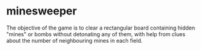 # minesweeper
The objective of the game is to clear a rectangular board containing hidden "mines" or bombs without detonating any of them, with help from clues about the number of neighbouring mines in each field.
